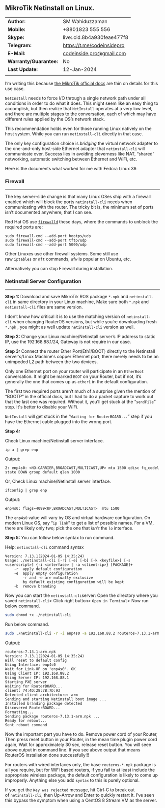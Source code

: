 ## MikroTik Netinstall on Linux.


|   |   |
|---|---|
|**Author:**|SM Wahiduzzaman|
|**Mobile:**|+8801823 555 556|
|**Skype:**|live:.cid.8b4a930feae477f8|
|**Telegram:**|https://t.me/codeinsidepro|
|**E-Mail:**|[codeinside.pro@gmail.com](mailto:codeinside.pro@gmail.com)|
|**Warranty/Guarantee:**|No|
|**Last Update:**|12-Jan-2024|
|   |   |





I’m writing this because [the MikroTik official docs](https://help.mikrotik.com/docs/display/ROS/Netinstall) are thin on details for this use case.

`NetInstall` needs to force I/O through a single network path under all conditions in order to do what it does. This might seem like an easy thing to accomplish, but then realize that `NetInstall` operates at a very low level, and there are multiple stages to the conversation, each of which may have different rules applied by the OS’s network stack.

This recommendation holds even for those running Linux natively on the host system. While you can run `netinstall-cli` directly in that case.

The only key configuration choice is _bridging_ the virtual network adapter to the one-and-only host-side Ethernet adapter that `netinstall-cli` will communicate over. Success lies in avoiding cleverness like NAT, “shared” networking, automatic switching between Ethernet and WiFi, etc.

Here is the documents what worked for me with Fedora Linux 39.

### Firewall
---

The key server-side change is that many Linux OSes ship with a firewall enabled which will block the ports `netinstall-cli` needs when communicating with the router. The tricky bit is, the minimum set of ports isn’t documented anywhere, that I can see. 

Red Hat OS use [`firewalld`](https://firewalld.org/) these days, where the commands to unblock the required ports are:

```shell
sudo firewall-cmd --add-port bootps/udp
sudo firewall-cmd --add-port tftp/udp
sudo firewall-cmd --add-port 5000/udp
```

Other Linuxes use other firewall systems. Some still use raw `iptables` or `nft` commands, `ufw` is popular on Ubuntu, etc.

Alternatively you can stop Firewall during installation.

### Netinstall Server Configuration
---

**Step 1:**
Download and save MikroTik ROS package `*.npk` and `netinstall-cli` in same directory in your Linux machine, Make sure both `*.npk` and `netinstall-cli`  files are same version.

I don’t know how critical it is to use the matching version of `netinstall-cli` when changing RouterOS versions, but while you’re downloading fresh `*.npk` , you might as well update `netinstall-cli` version as well.

**Step 2:**
Change your Linux machine/Netinstall server’s IP address to static IP, use the 192.168.88.1/24, Gateway is not require in our case.

**Step 3:**
Connect the router Ether Port(Eth1/BOOT) directly to the Netinstall server’s/Linux Machine's copper Ethernet port; there merely needs to be an unimpeded L2 path between the two devices. 

Only one Ethernet port on your router will participate in an `EtherBoot` conversation. It might be marked `BOOT` on your Router, but if not, it’s generally the one that comes up as `ether1` in the default configuration. 

The first two required ports aren’t much of a surprise given the mention of “BOOTP” in the official docs, but I had to do a packet capture to work out that the last one was required. Without it, you’ll get stuck at the “`sendFile`” step. It's better to disable your WiFi.

`NetInstall` will get stuck in the “`Waiting for RouterBOARD...`” step if you have the Ethernet cable plugged into the wrong port.

**Step 4:**

Check Linux machine/Netinstall server interface.
```shell
ip a | grep enp
```
Output:
```
2: enp4s0: <NO-CARRIER,BROADCAST,MULTICAST,UP> mtu 1500 qdisc fq_codel state DOWN group default qlen 1000

```

Or, Check Linux machine/Netinstall server interface.
```shell
ifconfig | grep enp
```
Output:
```
enp4s0: flags=4099<UP,BROADCAST,MULTICAST>  mtu 1500
```

The `enp4s0` value will vary by OS and virtual hardware configuration. On modern Linux OS, say “`ip link`” to get a list of possible names. For a VM, there are likely only two; pick the one that _isn’t_ the `lo` interface.


**Step 5:**
You can follow below syntax to run command.

Help: `netinstall-cli` command syntax
```syntax
Version: 7.13.1(2024-01-05 14:35:24)
Usage: ./netinstall-cli [-r] [-e] [-b] [-k <keyfile>] [-s <userscript>] {-i <interface> | -a <client-ip>} [PACKAGE]+
	-r  apply default configuration
	-e  apply empty configuration
	    -r and -e are mutually exclusive
	    by default existing configuration will be kept
	-b  remove branding

```


Now you can start the `netinstall-cli`server:
Open the directory where you saved `netinstall-cli`> Click right button> `Open in Terminal`> Now run below command.
```bash
sudo chmod +x ./netinstall-cli
```


Run below command.
```bash
sudo ./netinstall-cli -r -i enp4s0 -a 192.168.88.2 routeros-7.13.1-arm.npk
```
Output:
```
routeros-7.13.1-arm.npk 
Version: 7.13.1(2024-01-05 14:35:24)
Will reset to default config
Using Interface: enp4s0
Wait for Link-UP on 'enp4s0'. OK
Using Client IP: 192.168.88.2
Using Server IP: 192.168.88.1
Starting PXE server
Waiting for RouterBOARD...
client: 74:4D:28:7B:7D:93
Detected client architecture: arm
Sending and starting Netinstall boot image ... 
Installed branding package detected
Discovered RouterBOARD...
Formatting...
Sending package routeros-7.13.1-arm.npk ...
Ready for reboot...
Sent reboot command

```

Now the important part you have to do. Remove power cord of your Router, Then press reset button in your Router, in the mean time plugin power cord again, Wait for approximately 30 sec, release reset button. You will seee above output in command line. If you see above output that means RouterOS installation done successfully!!!

For routers with wired interfaces only, the base `routeros-*.npk` package is all you require, but for WiFi based routers, if you fail to at least include the appropriate wireless package, the default configuration is likely to come up improperly. Anything else you add `syntax` to this is purely optional.

If you get the `Key was rejected` message, hit Ctrl-C to break out of `netinstall-cli`, then Up-Arrow and Enter to quickly restart it. I’ve seen this bypass the symptom when using a CentOS 8 Stream VM as the server.

